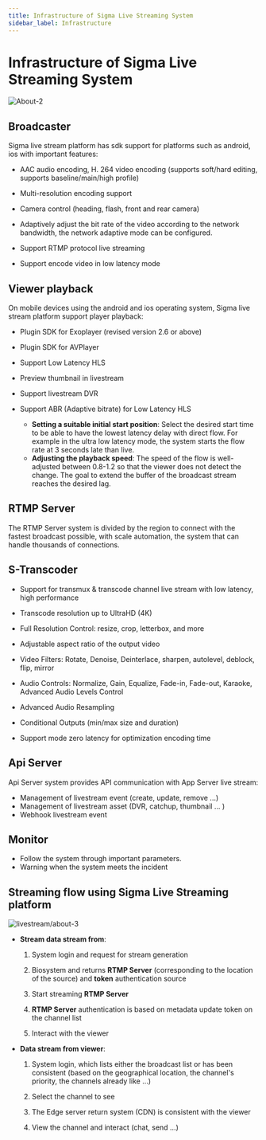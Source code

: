 ```yaml
---
title: Infrastructure of Sigma Live Streaming System
sidebar_label: Infrastructure
---
```


# Infrastructure of Sigma Live Streaming System


![About-2](/images/livestream-about-2.png)



## Broadcaster

Sigma live stream platform has sdk support for platforms such as android, ios with important features:

* AAC audio encoding, H. 264 video encoding (supports soft/hard editing, supports baseline/main/high profile)

* Multi-resolution encoding support

* Camera control (heading, flash, front and rear camera)

* Adaptively adjust the bit rate of the video according to the network bandwidth, the network adaptive mode can be configured.

* Support RTMP protocol live streaming

* Support encode video in low latency mode



## Viewer playback

On mobile devices using the android and ios operating system, Sigma live stream platform support player playback:

* Plugin SDK for Exoplayer (revised version 2.6 or above)

* Plugin SDK for AVPlayer

* Support Low Latency HLS

* Preview thumbnail in livestream

* Support livestream DVR

* Support ABR (Adaptive bitrate) for Low Latency HLS

  * **Setting a suitable initial start position**: Select the desired start time to be able to have the lowest latency delay with direct flow. For example in the ultra low latency mode, the system starts the flow rate at 3 seconds late than live.
  * **Adjusting the playback speed**: The speed of the flow is well-adjusted between 0.8-1.2 so that the viewer does not detect the change. The goal to extend the buffer of the broadcast stream reaches the desired lag.



## RTMP Server

The RTMP Server system is divided by the region to connect with the fastest broadcast possible, with scale automation, the system that can handle thousands of connections.

## S-Transcoder

* Support for transmux & transcode channel live stream with low latency, high performance

* Transcode resolution up to UltraHD (4K)

* Full Resolution Control: resize, crop, letterbox, and more

* Adjustable aspect ratio of the output video

* Video Filters: Rotate, Denoise, Deinterlace, sharpen, autolevel, deblock, flip, mirror

* Audio Controls: Normalize, Gain, Equalize, Fade-in, Fade-out, Karaoke, Advanced Audio Levels Control

* Advanced Audio Resampling

* Conditional Outputs (min/max size and duration)

* Support mode zero latency for optimization encoding time



## Api Server

Api Server system provides API communication with App Server live stream:

* Management of livestream event (create, update, remove ...)
* Management of livestream asset (DVR, catchup, thumbnail ... )
* Webhook livestream event



## Monitor

  * Follow the system through important parameters.
  * Warning when the system meets the incident



## Streaming flow using Sigma Live Streaming platform



![livestream/about-3](/images/livestream-about-3.png)



- **Stream data stream from**:

  1. System login and request for stream generation

  2. Biosystem and returns **RTMP Server** (corresponding to the location of the source) and **token** authentication source

  3. Start streaming **RTMP Server**

  4. **RTMP Server** authentication is based on metadata update token on the channel list

  5. Interact with the viewer



- **Data stream from viewer**:

  1. System login, which lists either the broadcast list or has been consistent (based on the geographical location, the channel's priority, the channels already like …)

  2. Select the channel to see

  3. The Edge server return system (CDN) is consistent with the viewer

  4. View the channel and interact (chat, send …)

    